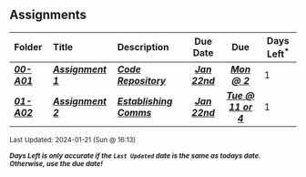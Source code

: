 ## Assignments

| Folder | Title | Description | Due Date | Due | Days Left<sup>*</sup> |
|:------|:------|:------|:-----:|:-----:|-----|
| ***<a href="https://github.com/rugbyprof/3013-Algorithms/tree/master/Assignments/00-A01">00-A01</a>*** | ***<a href="https://github.com/rugbyprof/3013-Algorithms/tree/master/Assignments/00-A01"> Assignment 1 </a>*** | ***<a href="https://github.com/rugbyprof/3013-Algorithms/tree/master/Assignments/00-A01"> Code Repository</a>*** | ***<a href="https://github.com/rugbyprof/3013-Algorithms/tree/master/Assignments/00-A01">Jan 22nd</a>*** | ***<a href="https://github.com/rugbyprof/3013-Algorithms/tree/master/Assignments/00-A01">Mon @ 2</a>*** | 1 |
| ***<a href="https://github.com/rugbyprof/3013-Algorithms/tree/master/Assignments/01-A02">01-A02</a>*** | ***<a href="https://github.com/rugbyprof/3013-Algorithms/tree/master/Assignments/01-A02"> Assignment 2 </a>*** | ***<a href="https://github.com/rugbyprof/3013-Algorithms/tree/master/Assignments/01-A02"> Establishing Comms</a>*** | ***<a href="https://github.com/rugbyprof/3013-Algorithms/tree/master/Assignments/01-A02">Jan 22nd</a>*** | ***<a href="https://github.com/rugbyprof/3013-Algorithms/tree/master/Assignments/01-A02">Tue @ 11 or 4</a>*** | 1 |

<sup>Last Updated: 2024-01-21 (Sun @ 16:13)</sup> 

<sup>***Days Left is only accurate if the `Last Updated` date is the same as todays date. Otherwise, use the due date!***</sup> 